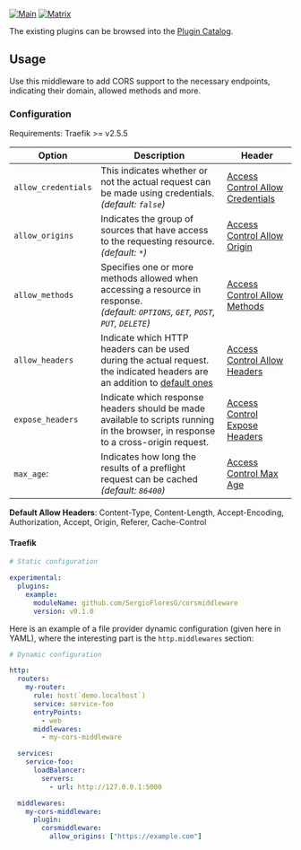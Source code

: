 [![Main](https://github.com/SergioFloresG/corsmiddleware/actions/workflows/main.yml/badge.svg?branch=master)](https://github.com/SergioFloresG/traefik-cors-middleware/actions/workflows/main.yml)
[![Matrix](https://github.com/SergioFloresG/corsmiddleware/actions/workflows/go-cross.yml/badge.svg?branch=master)](https://github.com/SergioFloresG/traefik-cors-middleware/actions/workflows/go-cross.yml)

The existing plugins can be browsed into the [Plugin Catalog](https://plugins.traefik.io).

## Usage

Use this middleware to add CORS support to the necessary endpoints, indicating their domain, allowed methods and more.

### Configuration

Requirements: Traefik >= v2.5.5

| Option              | Description                                                                                                                                         | Header                                                                                                                         |
|---------------------|-----------------------------------------------------------------------------------------------------------------------------------------------------|--------------------------------------------------------------------------------------------------------------------------------|
| `allow_credentials` | This indicates whether or not the actual request can be made using credentials.<br/>_(default: `false`)_                                            | [Access Control Allow Credentials](https://developer.mozilla.org/en-US/docs/Web/HTTP/Headers/Access-Control-Allow-Credentials) | 
| `allow_origins`     | Indicates the group of sources that have access to the requesting resource.<br/>_(default: `*`)_                                                    | [Access Control Allow Origin](https://developer.mozilla.org/en-US/docs/Web/HTTP/Headers/Access-Control-Allow-Origin)           |
| `allow_methods`     | Specifies one or more methods allowed when accessing a resource in response.<br/>_(default: `OPTIONS`, `GET`, `POST`, `PUT`, `DELETE`)_             | [Access Control Allow Methods](https://developer.mozilla.org/en-US/docs/Web/HTTP/Headers/Access-Control-Allow-Methods)         |
| `allow_headers`     | Indicate which HTTP headers can be used during the actual request. the indicated headers are an addition to [default ones](#allow_headers_defaults) | [Access Control Allow Headers](https://developer.mozilla.org/en-US/docs/Web/HTTP/Headers/Access-Control-Allow-Headers)         |
| `expose_headers`    | Indicate which response headers should be made available to scripts running in the browser, in response to a cross-origin request.                  | [Access Control Expose Headers](https://developer.mozilla.org/en-US/docs/Web/HTTP/Headers/Access-Control-Expose-Headers)       |
| `max_age`:          | Indicates how long the results of a preflight request can be cached <br/>_(default: `86400`)_                                                      | [Access Control Max Age](https://developer.mozilla.org/en-US/docs/Web/HTTP/Headers/Access-Control-Max-Age)                     |

<a name="allow_headers_defaults"></a>
**Default Allow Headers**: Content-Type, Content-Length, Accept-Encoding, Authorization, Accept, Origin, Referer,
Cache-Control

#### Traefik

```yaml
# Static configuration

experimental:
  plugins:
    example:
      moduleName: github.com/SergioFloresG/corsmiddleware
      version: v0.1.0
```

Here is an example of a file provider dynamic configuration (given here in YAML), where the interesting part is
the `http.middlewares` section:

```yaml
# Dynamic configuration

http:
  routers:
    my-router:
      rule: host(`demo.localhost`)
      service: service-foo
      entryPoints:
        - web
      middlewares:
        - my-cors-middleware

  services:
    service-foo:
      loadBalancer:
        servers:
          - url: http://127.0.0.1:5000

  middlewares:
    my-cors-middleware:
      plugin:
        corsmiddleware:
          allow_origins: ["https://example.com"]
```